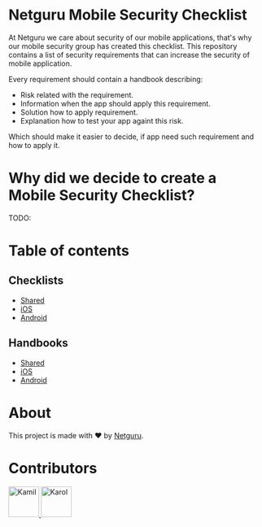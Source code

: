 # Netguru Mobile Security Checklist

At Netguru we care about security of our mobile applications, that's why our mobile security group has created this checklist.
This repository contains a list of security requirements that can increase the security of mobile application.

Every requirement should contain a handbook describing:
- Risk related with the requirement.
- Information when the app should apply this requirement.
- Solution how to apply requirement.
- Explanation how to test your app againt this risk.

Which should make it easier to decide, if app need such requirement and how to apply it.

# Why did we decide to create a Mobile Security Checklist?

TODO:

# Table of contents

## Checklists

- [Shared](Checklists/01-Shared.md)
- [iOS](Checklists/02-iOS.md)
- [Android](Checklists/03-Android.md)

## Handbooks

- [Shared](Handbooks/01-Shared/)
- [iOS](Handbooks/02-iOS/)
- [Android](Handbooks/03-Android/)

# About

This project is made with ❤️ by [Netguru](https://netguru.com).

<h1 id="Contributors">Contributors</h1>

<div>

<a href="https://github.com/krysztalzg">
  <img alt="Kamil" src="https://avatars.githubusercontent.com/u/6009785?v=4" height="60" width="60"/>
</a>
  
<a href="https://github.com/karolpiateknet">
  <img alt="Karol" src="https://avatars.githubusercontent.com/u/57398986?v=4" height="60" width="60"/>
</a>

</div>
